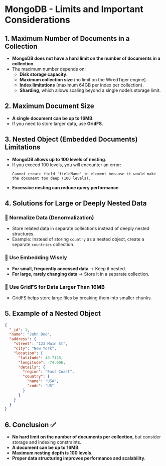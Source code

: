 # MongoDB - Limits and Important Considerations

## 1. Maximum Number of Documents in a Collection

- **MongoDB does not have a hard limit on the number of documents in a collection**.
- The maximum number depends on:
  - **Disk storage capacity**.
  - **Maximum collection size** (no limit on the WiredTiger engine).
  - **Index limitations** (maximum 64GB per index per collection).
  - **Sharding**, which allows scaling beyond a single node’s storage limit.

## 2. Maximum Document Size

- **A single document can be up to 16MB**.
- If you need to store larger data, use **GridFS**.

## 3. Nested Object (Embedded Documents) Limitations

- **MongoDB allows up to 100 levels of nesting**.
- If you exceed 100 levels, you will encounter an error:
  ```
  Cannot create field 'fieldName' in element because it would make the document too deep (100 levels).
  ```
- **Excessive nesting can reduce query performance**.

## 4. Solutions for Large or Deeply Nested Data

### 🔹 Normalize Data (Denormalization)

- Store related data in separate collections instead of deeply nested structures.
- Example: Instead of storing `country` as a nested object, create a separate `countries` collection.

### 🔹 Use Embedding Wisely

- **For small, frequently accessed data** → Keep it nested.
- **For large, rarely changing data** → Store it in a separate collection.

### 🔹 Use GridFS for Data Larger Than 16MB

- GridFS helps store large files by breaking them into smaller chunks.

## 5. Example of a Nested Object

```json
{
  "_id": 1,
  "name": "John Doe",
  "address": {
    "street": "123 Main St",
    "city": "New York",
    "location": {
      "latitude": 40.7128,
      "longitude": -74.006,
      "details": {
        "region": "East Coast",
        "country": {
          "name": "USA",
          "code": "US"
        }
      }
    }
  }
}
```

## 6. Conclusion ✅

- **No hard limit on the number of documents per collection**, but consider storage and indexing constraints.
- **A document can be up to 16MB**.
- **Maximum nesting depth is 100 levels**.
- **Proper data structuring improves performance and scalability**.

